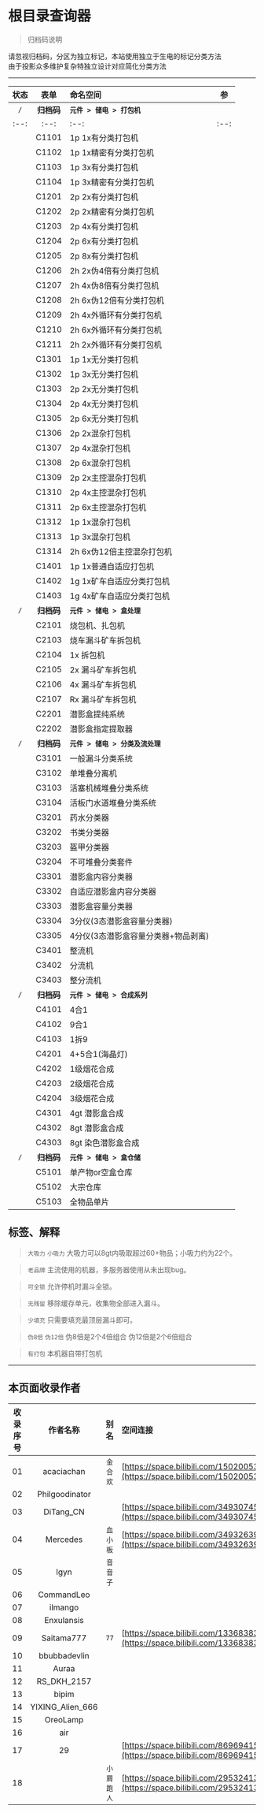 # 根目录查询器

> 归档码说明

请忽视归档码，分区为独立标记，本站使用独立于生电的标记分类方法  
由于投影众多维护复杂特独立设计对应简化分类方法  

---

| 状态 | 表单   | 命名空间               | 参   |
| :--: | :--: | :-- | :--: |
|   `/`   | **归档码** | **`元件 > 储电 > 打包机`** |      |
| :--: | :--: | :--: | :--: |
|      | C1101 | 1p 1x有分类打包机         |      |
|      | C1102 | 1p 1x精密有分类打包机     |      |
|      | C1103 | 1p 3x有分类打包机         |      |
|      | C1104 | 1p 3x精密有分类打包机     |      |
|      | C1201 | 2p 2x有分类打包机         |      |
|      | C1202 | 2p 2x精密有分类打包机     |      |
|      | C1203 | 2p 4x有分类打包机         |      |
|      | C1204 | 2p 6x有分类打包机         |      |
|      | C1205 | 2p 8x有分类打包机         |      |
|      | C1206 | 2h 2x伪4倍有分类打包机    |      |
|      | C1207 | 2h 4x伪8倍有分类打包机    |      |
|      | C1208 | 2h 6x伪12倍有分类打包机   |      |
|      | C1209 | 2h 4x外循环有分类打包机   |      |
|      | C1210 | 2h 6x外循环有分类打包机   |      |
|      | C1211 | 2h 2x外循环有分类打包机   |      |
|      | C1301 | 1p 1x无分类打包机         |      |
|      | C1302 | 1p 3x无分类打包机         |      |
|      | C1303 | 2p 2x无分类打包机         |      |
|      | C1304 | 2p 4x无分类打包机         |      |
|      | C1305 | 2p 6x无分类打包机         |      |
|      | C1306 | 2p 2x混杂打包机           |      |
|      | C1307 | 2p 4x混杂打包机           |      |
|      | C1308 | 2p 6x混杂打包机           |      |
|      | C1309 | 2p 2x主控混杂打包机       |      |
|      | C1310 | 2p 4x主控混杂打包机       |      |
|      | C1311 | 2p 6x主控混杂打包机       |      |
|      | C1312 | 1p 1x混杂打包机           |      |
|      | C1313 | 1p 3x混杂打包机           |      |
|      | C1314 | 2h 6x伪12倍主控混杂打包机 |      |
|      | C1401 | 1p 1x普通自适应打包机     |      |
|      | C1402 | 1g 1x矿车自适应分类打包机 |      |
|      | C1403 | 1g 4x矿车自适应分类打包机 |      |
|   `/`   | **归档码** | **`元件 > 储电 > 盒处理`** |      |
|      | C2101  | 烧包机、扎包机   |      |
|      | C2103  | 烧车漏斗矿车拆包机|      |
|      | C2104  | 1x 拆包机        |      |
|      | C2105  | 2x 漏斗矿车拆包机|      |
|      | C2106  | 4x 漏斗矿车拆包机|      |
|      | C2107  | Rx 漏斗矿车拆包机|      |
|      | C2201  | 潜影盒提纯系统   |      |
|      | C2202  | 潜影盒指定提取器 |      |
|   `/`   | **归档码** | **`元件 > 储电 > 分类及流处理`** |      |
|      | C3101  | 一般漏斗分类系统 |      |
|      | C3102  | 单堆叠分离机     |      |
|      | C3103  | 活塞机械堆叠分类系统|      |
|      | C3104  | 活板门水道堆叠分类系统|      |
|      | C3201  | 药水分类器       |      |
|      | C3202  | 书类分类器       |      |
|      | C3203  | 盔甲分类器       |      |
|      | C3204  | 不可堆叠分类套件 |      |
|      | C3301  | 潜影盒内容分类器 |      |
|      | C3302  | 自适应潜影盒内容分类器|      |
|      | C3303  | 潜影盒容量分类器 |      |
|      | C3304  | 3分仪(3态潜影盒容量分类器)|      |
|      | C3305  | 4分仪(3态潜影盒容量分类器+物品剥离)|      |
|      | C3401  | 整流机           |      |
|      | C3402  | 分流机           |      |
|      | C3403  | 整分流机         |      |
|   `/`   |  **归档码**  |  **`元件 > 储电 > 合成系列`**  |      |
|      | C4101  | 4合1           |      |
|      | C4102  | 9合1           |      |
|      | C4103  | 1拆9           |      |
|      | C4201  | 4+5合1(海晶灯) |      |
|      | C4202  | 1级烟花合成    |      |
|      | C4203  | 2级烟花合成    |      |
|      | C4204  | 3级烟花合成    |      |
|      | C4301  | 4gt 潜影盒合成 |      |
|      | C4302  | 8gt 潜影盒合成 |      |
|      | C4303  | 8gt 染色潜影盒合成|      |
|   `/`   |  **归档码**  |  **`元件 > 储电 > 盒仓储`**  |      |
|      | C5101  | 单产物or空盒仓库 |      |
|      | C5102  | 大宗仓库       |      |
|      | C5103  | 全物品单片     |      |

## 标签、解释
> `大吸力` `小吸力` 大吸力可以8gt内吸取超过60+物品；小吸力约为22个。

> `老品牌` 主流使用的机器，多服务器使用从未出现bug。

> `可全锁` 允许停机时漏斗全锁。

> `无残留` 移除缓存单元，收集物全部进入漏斗。

> `少填充` 只需要填充最顶层漏斗即可。

> `伪8倍` `伪12倍` 伪8倍是2个4倍组合 伪12倍是2个6倍组合

> `有打包` 本机器自带打包机
---
## 本页面收录作者
| 收录序号 | **作者名称**  | 别名 | 空间连接 |
| :--: | :--: | :--: | :-- |
| 01 | acaciachan | `金合欢` | [https://space.bilibili.com/15020053](https://space.bilibili.com/15020053) |
| 02 | Philgoodinator |  |  |
| 03 | DiTang_CN |  | [https://space.bilibili.com/3493074544101981](https://space.bilibili.com/3493074544101981) |
| 04 | Mercedes | `血小板` | [https://space.bilibili.com/3493263910635905](https://space.bilibili.com/3493263910635905) |
| 05 | lgyn | `音音子` |  |
| 06 | CommandLeo |  |  |
| 07 | ilmango |  |  |
| 08 | Enxulansis |  |  |
| 09 | Saitama777 | `77` | [https://space.bilibili.com/13368383](https://space.bilibili.com/13368383) |
| 10 | bbubbadevlin |  |  |
| 11 | Auraa |  |  |
| 12 | RS_DKH_2157 |  |  |
| 13 | bipim |  |  |
| 14 | YIXING_Alien_666 |  |  |
| 15 | OreoLamp |  |  |
| 16 | air |  |  |
| 17 | 29 |  | [https://space.bilibili.com/86969415](https://space.bilibili.com/86969415) |
| 18 |  | `小屑跑人` | [https://space.bilibili.com/295324138](https://space.bilibili.com/295324138) |

